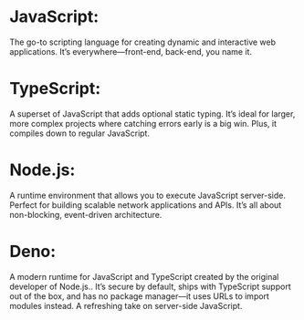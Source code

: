 # JavaScript:                  

The go-to scripting language for creating dynamic and interactive web applications. It’s everywhere—front-end, back-end, you name it.

# TypeScript:

A superset of JavaScript that adds optional static typing. It’s ideal for larger, more complex projects where catching errors early is a big win. Plus, it compiles down to regular JavaScript.

# Node.js:

A runtime environment that allows you to execute JavaScript server-side. Perfect for building scalable network applications and APIs. It’s all about non-blocking, event-driven architecture.

# Deno: 

A modern runtime for JavaScript and TypeScript created by the original developer of Node.js.. It’s secure by default, ships with TypeScript support out of the box, and has no package manager—it uses URLs to import modules instead. A refreshing take on server-side JavaScript.
